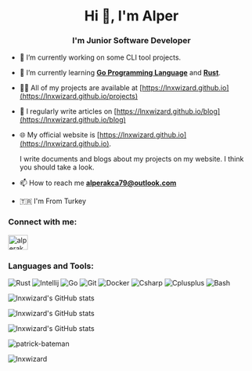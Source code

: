 <h1 align="center">Hi 👋, I'm Alper</h1>
<h3 align="center">I'm Junior Software Developer</h3>

- 🔭 I’m currently working on some CLI tool projects.

- 🌱 I’m currently learning [**Go Programming Language**](https://github.com/golang/go) and [**Rust**](https://github.com/rust-lang/rust).

- 👨‍💻 All of my projects are available at [https://lnxwizard.github.io](https://lnxwizard.github.io/projects)

- 📝 I regularly write articles on [https://lnxwizard.github.io/blog](https://lnxwizard.github.io/blog)

- 🌐 My official website is [https://lnxwizard.github.io](https://lnxwizard.github.io). 
  
  I write documents and blogs about my projects on my website. I think you should take a look.

- 📫 How to reach me **alperakca79@outlook.com**

- 🇹🇷 I'm From Turkey

<h3 align="left">Connect with me:</h3>
<p align="left">
<a href="https://dev.to/alperakca79" target="blank"><img align="center" src="https://raw.githubusercontent.com/rahuldkjain/github-profile-readme-generator/master/src/images/icons/Social/devto.svg" alt="alperakca79" height="30" width="40" /></a>
</p>

<h3 align="left">Languages and Tools:</h3>

![Rust](https://github.com/lnxwizard/lnxwizard/assets/91411319/6dbe287a-76ba-423d-9127-edc945c2c667)
![Intellij](https://github.com/lnxwizard/lnxwizard/assets/91411319/0103a768-d914-473a-9c5b-6e6dca660582)
![Go](https://github.com/lnxwizard/lnxwizard/assets/91411319/32b17713-e901-4efd-adb7-2e7690270eb1)
![Git](https://github.com/lnxwizard/lnxwizard/assets/91411319/8e500f68-9c55-418c-8870-3ee228977847)
![Docker](https://github.com/lnxwizard/lnxwizard/assets/91411319/ae75c224-cfaa-4533-bd45-01c171c8debc)
![Csharp](https://github.com/lnxwizard/lnxwizard/assets/91411319/1fd6578e-da6d-454a-b623-07b0ad711794)
![Cplusplus](https://github.com/lnxwizard/lnxwizard/assets/91411319/432a138a-be24-4b2f-982a-89a8bd277c85)
![Bash](https://github.com/lnxwizard/lnxwizard/assets/91411319/5729b1d8-13fa-4b1e-a0e0-eff0267992c0)

![lnxwizard's GitHub stats](https://github-readme-stats.vercel.app/api?username=lnxwizard&show_icons=true&locale=en)

![lnxwizard's GitHub stats](https://github-readme-streak-stats.herokuapp.com/?user=lnxwizard&)

![lnxwizard's GitHub stats](https://github-readme-stats.vercel.app/api/top-langs?username=lnxwizard)

![patrick-bateman](https://github.com/lnxwizard/lnxwizard/assets/91411319/3810b1ed-5063-4468-8315-dcd622b185f6)

<p align="left"> <img src="https://komarev.com/ghpvc/?username=lnxwizard&label=Profile%20views&color=0e75b6&style=flat" alt="lnxwizard" /> </p>
